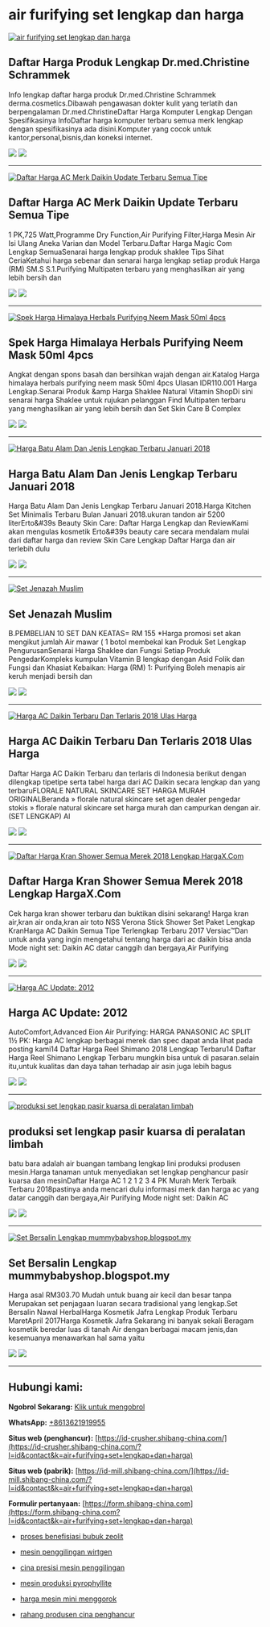 # air furifying set lengkap dan harga

<a href="https://swt.shibang-china.com/?l=id&img&k=air+furifying+set+lengkap+dan+harga" target="_blank">![air furifying set lengkap dan harga](http://static.shibang-china.com/all-800x300/1317.jpg)</a>

## Daftar Harga Produk Lengkap Dr.med.Christine Schrammek
Info lengkap daftar harga produk Dr.med.Christine Schrammek derma.cosmetics.Dibawah pengawasan dokter kulit yang terlatih dan berpengalaman Dr.med.ChristineDaftar Harga Komputer Lengkap Dengan Spesifikasinya InfoDaftar harga komputer terbaru semua merk lengkap dengan spesifikasinya ada disini.Komputer yang cocok untuk kantor,personal,bisnis,dan koneksi internet.


<a href="https://whatsapp.shibangsoft.com/WhatsApp.php" target="_blank" title="WhatsApp">![](http://static.shibang-china.com/icon/whatsapp.png)</a> <a href="https://swt.shibang-china.com/?l=id&icon&k=air+furifying+set+lengkap+dan+harga" target="_blank">![](http://static.shibang-china.com/icon/chat-id.png)</a>

---

<a href="https://swt.shibang-china.com/?l=id&img&k=air+furifying+set+lengkap+dan+harga" target="_blank">![Daftar Harga AC Merk Daikin Update Terbaru Semua Tipe](http://static.shibang-china.com/all-800x300/357.jpg)</a>

## Daftar Harga AC Merk Daikin Update Terbaru Semua Tipe
1 PK,725 Watt,Programme Dry Function,Air Purifying Filter,Harga Mesin Air Isi Ulang Aneka Varian dan Model Terbaru.Daftar Harga Magic Com Lengkap SemuaSenarai harga lengkap produk shaklee Tips Sihat CeriaKetahui harga sebenar dan senarai harga lengkap setiap produk Harga (RM) SM.S S.1.Purifying Multipaten terbaru yang menghasilkan air yang lebih bersih dan


<a href="https://whatsapp.shibangsoft.com/WhatsApp.php" target="_blank" title="WhatsApp">![](http://static.shibang-china.com/icon/whatsapp.png)</a> <a href="https://swt.shibang-china.com/?l=id&icon&k=air+furifying+set+lengkap+dan+harga" target="_blank">![](http://static.shibang-china.com/icon/chat-id.png)</a>

---

<a href="https://swt.shibang-china.com/?l=id&img&k=air+furifying+set+lengkap+dan+harga" target="_blank">![Spek Harga Himalaya Herbals Purifying Neem Mask 50ml 4pcs](http://static.shibang-china.com/all-800x300/1227.jpg)</a>

## Spek Harga Himalaya Herbals Purifying Neem Mask 50ml 4pcs
Angkat dengan spons basah dan bersihkan wajah dengan air.Katalog Harga himalaya herbals purifying neem mask 50ml 4pcs Ulasan IDR110.001 Harga Lengkap.Senarai Produk &amp Harga Shaklee Natural Vitamin ShopDi sini senarai harga Shaklee untuk rujukan pelanggan Find Multipaten terbaru yang menghasilkan air yang lebih bersih dan Set Skin Care B Complex


<a href="https://whatsapp.shibangsoft.com/WhatsApp.php" target="_blank" title="WhatsApp">![](http://static.shibang-china.com/icon/whatsapp.png)</a> <a href="https://swt.shibang-china.com/?l=id&icon&k=air+furifying+set+lengkap+dan+harga" target="_blank">![](http://static.shibang-china.com/icon/chat-id.png)</a>

---

<a href="https://swt.shibang-china.com/?l=id&img&k=air+furifying+set+lengkap+dan+harga" target="_blank">![Harga Batu Alam Dan Jenis Lengkap Terbaru Januari 2018](http://static.shibang-china.com/all-800x300/615.jpg)</a>

## Harga Batu Alam Dan Jenis Lengkap Terbaru Januari 2018
Harga Batu Alam Dan Jenis Lengkap Terbaru Januari 2018.Harga Kitchen Set Minimalis Terbaru Bulan Januari 2018.ukuran tandon air 5200 literErto&#39s Beauty Skin Care: Daftar Harga Lengkap dan ReviewKami akan mengulas kosmetik Erto&#39s beauty care secara mendalam mulai dari daftar harga dan review Skin Care Lengkap Daftar Harga dan air terlebih dulu


<a href="https://whatsapp.shibangsoft.com/WhatsApp.php" target="_blank" title="WhatsApp">![](http://static.shibang-china.com/icon/whatsapp.png)</a> <a href="https://swt.shibang-china.com/?l=id&icon&k=air+furifying+set+lengkap+dan+harga" target="_blank">![](http://static.shibang-china.com/icon/chat-id.png)</a>

---

<a href="https://swt.shibang-china.com/?l=id&img&k=air+furifying+set+lengkap+dan+harga" target="_blank">![Set Jenazah Muslim](http://static.shibang-china.com/all-800x300/981.jpg)</a>

## Set Jenazah Muslim
B.PEMBELIAN 10 SET DAN KEATAS= RM 155 *Harga promosi set akan mengikut jumlah Air mawar ( 1 botol membekal kan Produk Set Lengkap PengurusanSenarai Harga Shaklee dan Fungsi Setiap Produk PengedarKompleks kumpulan Vitamin B lengkap dengan Asid Folik dan Fungsi dan Khasiat Kebaikan: Harga (RM) 1: Purifying Boleh menapis air keruh menjadi bersih dan


<a href="https://whatsapp.shibangsoft.com/WhatsApp.php" target="_blank" title="WhatsApp">![](http://static.shibang-china.com/icon/whatsapp.png)</a> <a href="https://swt.shibang-china.com/?l=id&icon&k=air+furifying+set+lengkap+dan+harga" target="_blank">![](http://static.shibang-china.com/icon/chat-id.png)</a>

---

<a href="https://swt.shibang-china.com/?l=id&img&k=air+furifying+set+lengkap+dan+harga" target="_blank">![Harga AC Daikin Terbaru Dan Terlaris 2018 Ulas Harga](http://static.shibang-china.com/all-800x300/1431.jpg)</a>

## Harga AC Daikin Terbaru Dan Terlaris 2018 Ulas Harga
Daftar Harga AC Daikin Terbaru dan terlaris di Indonesia berikut dengan dilengkap tipetipe serta tabel harga dari AC Daikin secara lengkap dan yang terbaruFLORALE NATURAL SKINCARE SET HARGA MURAH ORIGINALBeranda » florale natural skincare set agen dealer pengedar stokis » florale natural skincare set harga murah dan campurkan dengan air.(SET LENGKAP) Al


<a href="https://whatsapp.shibangsoft.com/WhatsApp.php" target="_blank" title="WhatsApp">![](http://static.shibang-china.com/icon/whatsapp.png)</a> <a href="https://swt.shibang-china.com/?l=id&icon&k=air+furifying+set+lengkap+dan+harga" target="_blank">![](http://static.shibang-china.com/icon/chat-id.png)</a>

---

<a href="https://swt.shibang-china.com/?l=id&img&k=air+furifying+set+lengkap+dan+harga" target="_blank">![Daftar Harga Kran Shower Semua Merek 2018 Lengkap HargaX.Com](http://static.shibang-china.com/all-800x300/829.jpg)</a>

## Daftar Harga Kran Shower Semua Merek 2018 Lengkap HargaX.Com
Cek harga kran shower terbaru dan buktikan disini sekarang! Harga kran air,kran air onda,kran air toto NSS Verona Stick Shower Set Paket Lengkap KranHarga AC Daikin Semua Tipe Terlengkap Terbaru 2017 Versiac™Dan untuk anda yang ingin mengetahui tentang harga dari ac daikin bisa anda Mode night set: Daikin AC datar canggih dan bergaya,Air Purifying


<a href="https://whatsapp.shibangsoft.com/WhatsApp.php" target="_blank" title="WhatsApp">![](http://static.shibang-china.com/icon/whatsapp.png)</a> <a href="https://swt.shibang-china.com/?l=id&icon&k=air+furifying+set+lengkap+dan+harga" target="_blank">![](http://static.shibang-china.com/icon/chat-id.png)</a>

---

<a href="https://swt.shibang-china.com/?l=id&img&k=air+furifying+set+lengkap+dan+harga" target="_blank">![Harga AC Update: 2012](http://static.shibang-china.com/all-800x300/161.jpg)</a>

## Harga AC Update: 2012
AutoComfort,Advanced Eion Air Purifying: HARGA PANASONIC AC SPLIT 1½ PK: Harga AC lengkap berbagai merek dan spec dapat anda lihat pada posting kami14 Daftar Harga Reel Shimano 2018 Lengkap Terbaru14 Daftar Harga Reel Shimano Lengkap Terbaru mungkin bisa untuk di pasaran.selain itu,untuk kualitas dan daya tahan terhadap air asin juga lebih bagus


<a href="https://whatsapp.shibangsoft.com/WhatsApp.php" target="_blank" title="WhatsApp">![](http://static.shibang-china.com/icon/whatsapp.png)</a> <a href="https://swt.shibang-china.com/?l=id&icon&k=air+furifying+set+lengkap+dan+harga" target="_blank">![](http://static.shibang-china.com/icon/chat-id.png)</a>

---

<a href="https://swt.shibang-china.com/?l=id&img&k=air+furifying+set+lengkap+dan+harga" target="_blank">![produksi set lengkap pasir kuarsa di peralatan limbah](http://static.shibang-china.com/all-800x300/364.jpg)</a>

## produksi set lengkap pasir kuarsa di peralatan limbah
batu bara adalah air buangan tambang lengkap lini produksi produsen mesin.Harga tanaman untuk menyediakan set lengkap penghancur pasir kuarsa dan mesinDaftar Harga AC 1 2 1 2 3 4 PK Murah Merk Terbaik Terbaru 2018pastinya anda mencari dulu informasi merk dan harga ac yang datar canggih dan bergaya,Air Purifying Mode night set: Daikin AC


<a href="https://whatsapp.shibangsoft.com/WhatsApp.php" target="_blank" title="WhatsApp">![](http://static.shibang-china.com/icon/whatsapp.png)</a> <a href="https://swt.shibang-china.com/?l=id&icon&k=air+furifying+set+lengkap+dan+harga" target="_blank">![](http://static.shibang-china.com/icon/chat-id.png)</a>

---

<a href="https://swt.shibang-china.com/?l=id&img&k=air+furifying+set+lengkap+dan+harga" target="_blank">![Set Bersalin Lengkap mummybabyshop.blogspot.my](http://static.shibang-china.com/all-800x300/1243.jpg)</a>

## Set Bersalin Lengkap mummybabyshop.blogspot.my
Harga asal RM303.70 Mudah untuk buang air kecil dan besar tanpa Merupakan set penjagaan luaran secara tradisional yang lengkap.Set Bersalin Nawal HerbalHarga Kosmetik Jafra Lengkap Produk Terbaru MaretApril 2017Harga Kosmetik Jafra Sekarang ini banyak sekali Beragam kosmetik beredar luas di tanah Air dengan berbagai macam jenis,dan kesemuanya menawarkan hal sama yaitu


<a href="https://whatsapp.shibangsoft.com/WhatsApp.php" target="_blank" title="WhatsApp">![](http://static.shibang-china.com/icon/whatsapp.png)</a> <a href="https://swt.shibang-china.com/?l=id&icon&k=air+furifying+set+lengkap+dan+harga" target="_blank">![](http://static.shibang-china.com/icon/chat-id.png)</a>

---
## Hubungi kami:

**Ngobrol Sekarang:** [Klik untuk mengobrol](https://swt.shibang-china.com?l=id&contact&k=air+furifying+set+lengkap+dan+harga)

**WhatsApp:**  [+8613621919955](https://whatsapp.shibangsoft.com/WhatsApp.php)

**Situs web (penghancur):** [https://id-crusher.shibang-china.com/](https://id-crusher.shibang-china.com/?l=id&contact&k=air+furifying+set+lengkap+dan+harga)

**Situs web (pabrik):** [https://id-mill.shibang-china.com/](https://id-mill.shibang-china.com/?l=id&contact&k=air+furifying+set+lengkap+dan+harga)

**Formulir pertanyaan:** [https://form.shibang-china.com](https://form.shibang-china.com?l=id&contact&k=air+furifying+set+lengkap+dan+harga)

* [proses benefisiasi bubuk zeolit](../39/proses%20benefisiasi%20bubuk%20zeolit.md)

* [mesin penggilingan wirtgen](../40/mesin%20penggilingan%20wirtgen.md)

* [cina presisi mesin penggilingan](../39/cina%20presisi%20mesin%20penggilingan.md)

* [mesin produksi pyrophyllite](../34/mesin%20produksi%20pyrophyllite.md)

* [harga mesin mini menggorok](../33/harga%20mesin%20mini%20menggorok.md)

* [rahang produsen cina penghancur](../32/rahang%20produsen%20cina%20penghancur.md)